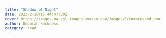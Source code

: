 ```yaml
---
title: "Shadow of Night"
date: 2023-2-20T15:44:47:00Z
cover: https://images-na.ssl-images-amazon.com/images/S/compressed.photo.goodreads.com/books/1320604137i/11559200.jpg
author: Deborah Harkness
category: read
---
```

